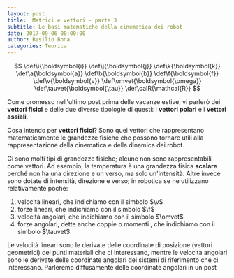```yaml
---
layout: post
title:  Matrici e vettori - parte 3
subtitle: Le basi matematiche della cinematica dei robot
date: 2017-09-06 00:00:00
author: Basilio Bona
categories: Teorica
---
```

$$
\def\i{\boldsymbol{i}}
\def\j{\boldsymbol{j}}
\def\k{\boldsymbol{k}}
\def\a{\boldsymbol{a}}
\def\b{\boldsymbol{b}}
\def\f{\boldsymbol{f}}
\def\v{\boldsymbol{v}}
\def\omvet{\boldsymbol{\omega}}
\def\tauvet{\boldsymbol{\tau}}
\def\calR{\mathcal{R}}
$$

Come promesso nell'ultimo post prima delle vacanze estive, vi parlerò dei **vettori fisici** e delle due diverse tipologie di questi: i **vettori polari** e i **vettori assiali**.

Cosa intendo per **vettori fisici**? Sono quei vettori che rappresentano matematicamente le grandezze fisiche che possono tornare utili alla rappresentazione della cinematica e della dinamica dei robot. 

Ci sono molti tipi di grandezze fisiche; alcune non sono rappresentabili come vettori. Ad esempio, la temperatura è una grandezza fisica **scalare** perché non ha una direzione e un verso, ma solo un'intensità. Altre invece sono dotate di intensità, direzione e verso; in robotica se ne utilizzano relativamente poche:

 1. velocità lineari, che indichiamo con il simbolo $\v$
 2. forze lineari, che indichiamo con il simbolo $\f$
 3. velocità angolari, che indichiamo con il simbolo $\omvet$
 4. forze angolari, dette anche coppie o momenti , che indichiamo con il simbolo $\tauvet$

Le velocità lineari sono le derivate delle coordinate di posizione (vettori geometrici) dei punti materiali che ci interessano, mentre le velocità angolari sono le derivate delle coordinate angolari dei sistemi di riferimento che ci interessano. Parleremo diffusamente delle coordinate angolari in un post